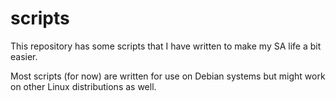 # scripts
This repository has some scripts that I have written to make my SA life a bit easier.

Most scripts (for now) are written for use on Debian systems but might work on other Linux distributions as well. 
